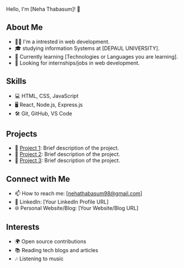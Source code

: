 Hello, I'm [Neha Thabasum]! 👋

## About Me
- 👨‍💻 I'm a intrested in  web development.
- 🎓 studying information Systems at [DEPAUL UNIVERSITY].
- 🌱 Currently learning [Technologies or Languages you are learning].
- 💼 Looking for internships/jobs in web development.

## Skills
- 💻 HTML, CSS, JavaScript
- 🖥️ React, Node.js, Express.js
- 🛠️ Git, GitHub, VS Code

## Projects
- 🚀 [Project 1](link): Brief description of the project.
- 🌟 [Project 2](link): Brief description of the project.
- 🔧 [Project 3](link): Brief description of the project.

## Connect with Me
- 📫 How to reach me: [nehathabasum98@gmail.com]
- 🔗 LinkedIn: [Your LinkedIn Profile URL]
- 🌐 Personal Website/Blog: [Your Website/Blog URL]

## Interests
- 🌍 Open source contributions
- 📚 Reading tech blogs and articles
- 🎶 Listening to music
